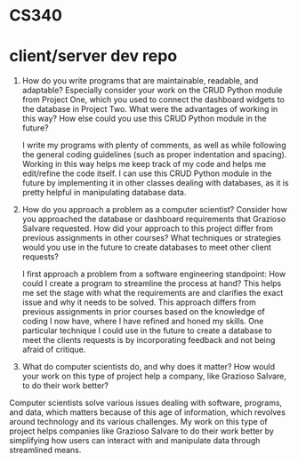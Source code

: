# CS340
# client/server dev repo


1) How do you write programs that are maintainable, readable, and adaptable? Especially consider your work on the CRUD Python module from Project One, which you used to connect the dashboard widgets to the database in Project Two. What were the advantages of working in this way? How else could you use this CRUD Python module in the future?

   I write my programs with plenty of comments, as well as while following the general coding guidelines (such as proper indentation and spacing). Working in this way helps me keep track of my code and helps me edit/refine the code itself. I can use this CRUD Python module in the future by implementing it in other classes dealing with databases, as it is pretty helpful in manipulating database data.

2) How do you approach a problem as a computer scientist? Consider how you approached the database or dashboard requirements that Grazioso Salvare requested. How did your approach to this project differ from previous assignments in other courses? What techniques or strategies would you use in the future to create databases to meet other client requests?

   I first approach a problem from a software engineering standpoint: How could I create a program to streamline the process at hand? This helps me set the stage with what the requirements are and clarifies the exact issue and why it needs to be solved. This approach differs from previous assignments in prior courses based on the knowledge of coding I now have, where I have refined and honed my skills. One particular technique I could use in the future to create a database to meet the clients requests is by incorporating feedback and not being afraid of critique.

3) What do computer scientists do, and why does it matter? How would your work on this type of project help a company, like Grazioso Salvare, to do their work better?

  Computer scientists solve various issues dealing with software, programs, and data, which matters because of this age of information, which revolves around technology and its various challenges. My work on this type of project helps companies like Grazioso Salvare to do their work better by simplifying how users can interact with and manipulate data through streamlined means.
